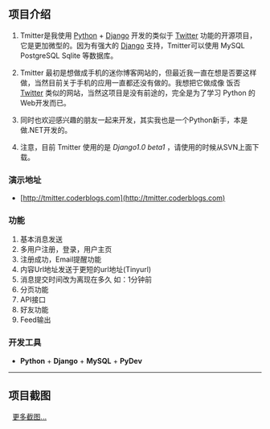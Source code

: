 ## 项目介绍 ##

  1. Tmitter是我使用 [Python](http://www.python.org) + [Django](http://www.djangoproject.com) 开发的类似于 [Twitter](http://www.twitter.com) 功能的开源项目，它是更加微型的。因为有强大的 [Django](http://www.djangoproject.com) 支持，Tmitter可以使用 MySQL PostgreSQL Sqlite 等数据库。
  1. Tmitter 最初是想做成手机的迷你博客网站的，但最近我一直在想是否要这样做，当然目前关于手机的应用一直都还没有做的。我想把它做成像 饭否 [Twitter](http://www.twitter.com) 类似的网站，当然这项目是没有前途的，完全是为了学习 Python 的Web开发而已。
  1. 同时也欢迎感兴趣的朋友一起来开发，其实我也是一个Python新手，本是做.NET开发的。

  1. 注意，目前 Tmitter 使用的是 _Django1.0 beta1_ ，请使用的时候从SVN上面下载。

### 演示地址 ###

  * [http://tmitter.coderblogs.com](http://tmitter.coderblogs.com)

### 功能 ###

  1. 基本消息发送
  1. 多用户注册，登录，用户主页
  1. 注册成功，Email提醒功能
  1. 内容Url地址发送于更短的url地址(Tinyurl)
  1. 消息提交时间改为离现在多久 如：1分钟前
  1. 分页功能
  1. API接口
  1. 好友功能
  1. Feed输出

### 开发工具 ###
  * **Python** + **Django** + **MySQL** + **PyDev**



---

## 项目截图 ##
![![](http://lh5.ggpht.com/huacnlee/SKRcRuLC4dI/AAAAAAAAAYY/4ie0JvY1gMA/Tmitter-user-home.png)](http://lh5.ggpht.com/huacnlee/SKRcRuLC4dI/AAAAAAAAAYY/4ie0JvY1gMA/Tmitter-user-home.png) ![![](http://lh5.ggpht.com/huacnlee/SKRcRsfiDnI/AAAAAAAAAYQ/tdfyIiE6JUs/Tmitter-userinfo.png)](http://lh5.ggpht.com/huacnlee/SKRcRsfiDnI/AAAAAAAAAYQ/tdfyIiE6JUs/Tmitter-userinfo.png)
[更多截图...](http://picasaweb.google.com/lh/searchbrowse?q=tmitter&psc=S&filter=0&uname=huacnlee#0+1)